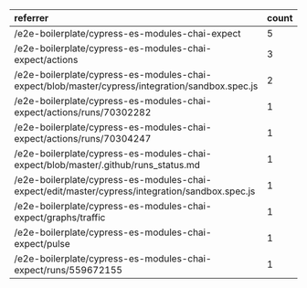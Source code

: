 | referrer                                                                                        | count | uniques |
| :---------------------------------------------------------------------------------------------- | :---- | :------ |
| /e2e-boilerplate/cypress-es-modules-chai-expect                                                 | 5     | 2       |
| /e2e-boilerplate/cypress-es-modules-chai-expect/actions                                         | 3     | 1       |
| /e2e-boilerplate/cypress-es-modules-chai-expect/blob/master/cypress/integration/sandbox.spec.js | 2     | 1       |
| /e2e-boilerplate/cypress-es-modules-chai-expect/actions/runs/70302282                           | 1     | 1       |
| /e2e-boilerplate/cypress-es-modules-chai-expect/actions/runs/70304247                           | 1     | 1       |
| /e2e-boilerplate/cypress-es-modules-chai-expect/blob/master/.github/runs_status.md              | 1     | 1       |
| /e2e-boilerplate/cypress-es-modules-chai-expect/edit/master/cypress/integration/sandbox.spec.js | 1     | 1       |
| /e2e-boilerplate/cypress-es-modules-chai-expect/graphs/traffic                                  | 1     | 1       |
| /e2e-boilerplate/cypress-es-modules-chai-expect/pulse                                           | 1     | 1       |
| /e2e-boilerplate/cypress-es-modules-chai-expect/runs/559672155                                  | 1     | 1       |